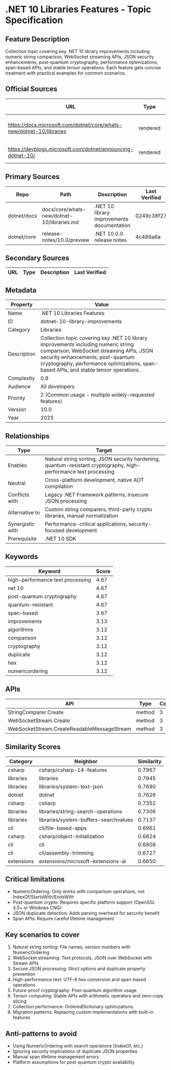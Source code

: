 # .NET 10 Libraries Features - Topic Specification

## Feature Description

Collection topic covering key .NET 10 library improvements including numeric string comparison, WebSocket streaming APIs, JSON security enhancements, post-quantum cryptography, performance optimizations, span-based APIs, and stable tensor operations. Each feature gets concise treatment with practical examples for common scenarios.

## Official Sources

| URL | Type | Description | Last Verified |
| --- | --- | --- | --- |
| https://docs.microsoft.com/dotnet/core/whats-new/dotnet-10/libraries | rendered | Main .NET 10 library improvements documentation | 2025-09-20 |
| https://devblogs.microsoft.com/dotnet/announcing-dotnet-10/ | rendered | Official .NET 10 announcement | 404 |

## Primary Sources

| Repo | Path | Description | Last Verified |
| --- | --- | --- | --- |
| dotnet/docs | docs/core/whats-new/dotnet-10/libraries.md | .NET 10 library improvements documentation | 0249c38f27 |
| dotnet/core | release-notes/10.0/preview | .NET 10.0.0 release notes | 4c489a6a |

## Secondary Sources

| URL | Type | Description | Last Verified |
| --- | --- | --- | --- |

## Metadata

| Property | Value |
| --- | --- |
| Name | .NET 10 Libraries Features |
| ID | dotnet-10-library-improvements |
| Category | Libraries |
| Description | Collection topic covering key .NET 10 library improvements including numeric string comparison, WebSocket streaming APIs, JSON security enhancements, post-quantum cryptography, performance optimizations, span-based APIs, and stable tensor operations. |
| Complexity | 0.8 |
| Audience | All developers |
| Priority | 2 (Common usage - multiple widely-requested features) |
| Version | 10.0 |
| Year | 2025 |

## Relationships

| Type | Target |
| --- | --- |
| Enables | Natural string sorting, JSON security hardening, quantum-resistant cryptography, high-performance text processing |
| Neutral | Cross-platform development, native AOT compilation |
| Conflicts with | Legacy .NET Framework patterns, insecure JSON processing |
| Alternative to | Custom string comparers, third-party crypto libraries, manual normalization |
| Synergistic with | Performance-critical applications, security-focused development |
| Prerequisite | .NET 10 SDK |

## Keywords

| Keyword | Score |
|---------|-------|
| high-performance text processing | 4.67 |
| net 10 | 4.67 |
| post-quantum cryptography | 4.67 |
| quantum-resistant | 4.67 |
| span-based | 3.67 |
| improvements | 3.13 |
| algorithms | 3.12 |
| comparison | 3.12 |
| cryptography | 3.12 |
| duplicate | 3.12 |
| hex | 3.12 |
| numericordering | 3.12 |

## APIs

| API | Type | Count |
|-----|------|-------|
| StringComparer.Create | method | 3 |
| WebSocketStream.Create | method | 3 |
| WebSocketStream.CreateReadableMessageStream | method | 3 |

## Similarity Scores

| Category | Neighbor | Similarity |
|----------|----------|------------|
| csharp | csharp/csharp-14-features | 0.7967 |
| libraries | libraries | 0.7945 |
| libraries | libraries/system-text-json | 0.7690 |
| dotnet | dotnet | 0.7626 |
| csharp | csharp | 0.7352 |
| libraries | libraries/string-search-operations | 0.7306 |
| libraries | libraries/system-buffers-searchvalues | 0.7137 |
| cli | cli/file-based-apps | 0.6961 |
| csharp | csharp/object-initialization | 0.6824 |
| cli | cli | 0.6809 |
| cli | cli/assembly-trimming | 0.6727 |
| extensions | extensions/microsoft-extensions-ai | 0.6650 |

## Critical limitations

- NumericOrdering: Only works with comparison operations, not IndexOf/StartsWith/EndsWith
- Post-quantum crypto: Requires specific platform support (OpenSSL 3.5+ or Windows CNG)
- JSON duplicate detection: Adds parsing overhead for security benefit
- Span APIs: Require careful lifetime management

## Key scenarios to cover

1. Natural string sorting: File names, version numbers with NumericOrdering
2. WebSocket streaming: Text protocols, JSON over WebSocket with Stream APIs
3. Secure JSON processing: Strict options and duplicate property prevention
4. High-performance text: UTF-8 hex conversion and span-based operations
5. Future-proof cryptography: Post-quantum algorithm usage
6. Tensor computing: Stable APIs with arithmetic operators and zero-copy slicing
7. Collection performance: OrderedDictionary optimizations
8. Migration patterns: Replacing custom implementations with built-in features

## Anti-patterns to avoid

- Using NumericOrdering with search operations (IndexOf, etc.)
- Ignoring security implications of duplicate JSON properties
- Manual span lifetime management errors
- Platform assumptions for post-quantum crypto availability
